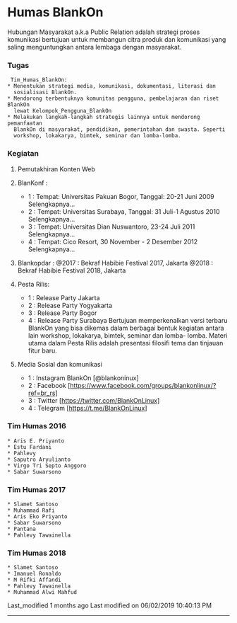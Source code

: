 # Humas BlankOn
Hubungan Masyarakat a.k.a Public Relation adalah strategi proses komunikasi
bertujuan untuk membangun citra produk dan komunikasi yang saling menguntungkan
antara lembaga dengan masyarakat.

### Tugas
     ​Tim_Humas_BlankOn:
    * Menentukan strategi media, komunikasi, dokumentasi, literasi dan
      sosialisasi BlankOn.
    * Mendorong terbentuknya komunitas pengguna, pembelajaran dan riset BlankOn
      lewat ​Kelompok_Pengguna_BlankOn
    * Melakukan langkah-langkah strategis lainnya untuk mendorong pemanfaatan
      BlankOn di masyarakat, pendidikan, pemerintahan dan swasta. Seperti
      workshop, lokakarya, bimtek, seminar dan lomba-lomba.

### Kegiatan
1. Pemutakhiran Konten Web
2. BlanKonf :
    * 1 : Tempat: Universitas Pakuan Bogor, Tanggal: 20-21 Juni 2009 ​Selengkapnya…
    * 2 : Tempat: Universitas Surabaya, Tanggal: 31 Juli-1 Agustus 2010 ​Selengkapnya…
    * 3 : Tempat: Universitas Dian Nuswantoro, 23-24 Juli 2011 ​Selengkapnya…
    * 4 : Tempat: Cico Resort, 30 November - 2 Desember 2012 ​Selengkapnya…

3. Blankopdar :
     @2017 : Bekraf Habibie Festival 2017, Jakarta
     @2018 : Bekraf Habibie Festival 2018, Jakarta
4. Pesta Rilis:
    * 1 : Release Party Jakarta
    * 2 : Release Party Yogyakarta
    * 3 : Release Party Bogor
    * 4 : Release Party Surabaya
Bertujuan memperkenalkan versi terbaru BlankOn yang bisa dikemas dalam berbagai
bentuk kegiatan antara lain workshop, lokakarya, bimtek, seminar dan lomba-
lomba. Materi utama dalam Pesta Rilis adalah presentasi filosifi tema dan
tinjauan fitur baru.
5. Media Sosial dan komunikasi 
    * 1 : Instagram BlankOn [@blankoninux]
    * 2 : Facebook [https://www.facebook.com/groups/blankonlinux/?ref=br_rs]
    * 3 : Twitter [https://twitter.com/BlankOnLinux]
    * 4 : Telegram [https://t.me/BlankOnLinux]

### Tim Humas 2016
    * Aris E. Priyanto
    * Estu Fardani
    * Pahlevy
    * Saputro Aryulianto
    * Virgo Tri Septo Anggoro
    * Sabar Suwarsono
### Tim Humas 2017
    * Slamet Santoso 
    * Muhammad Rafi 
    * Aris Eko Priyanto
    * Sabar Suwarsono
    * Pantana
    * Pahlevy Tawainella
### Tim Humas 2018
    * Slamet Santoso
    * Imanuel Ronaldo
    * M Rifki Affandi 
    * Pahlevy Tawainella
    * Muhammad Alwi Mahfud
Last_modified 1 months ago Last modified on 06/02/2019 10:40:13 PM
 
---
 

